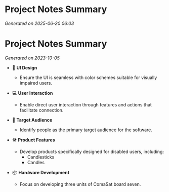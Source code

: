 # Project Notes Summary

*Generated on 2025-06-20 06:03*

# Project Notes Summary

*Generated on 2023-10-05*

- 🎨 **UI Design**
  - Ensure the UI is seamless with color schemes suitable for visually impaired users.

- 💻 **User Interaction**
  - Enable direct user interaction through features and actions that facilitate connection.

- 🎯 **Target Audience**
  - Identify people as the primary target audience for the software.

- 🛠️ **Product Features**
  - Develop products specifically designed for disabled users, including:
    - Candlesticks
    - Candles

- 📦 **Hardware Development**
  - Focus on developing three units of ComaSat board seven.